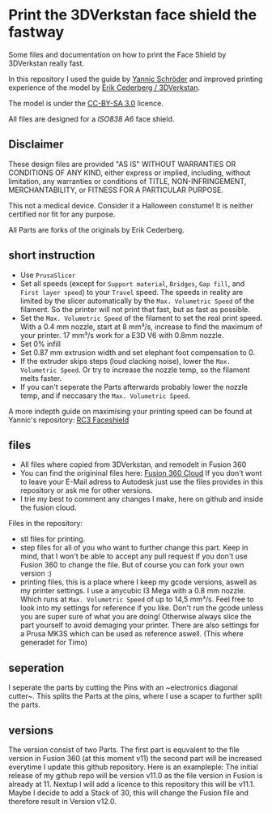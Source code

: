 # Print the 3DVerkstan face shield the fastway
Some files and documentation on how to print the Face Shield by 3DVerkstan really fast.

In this repository I used the guide by [Yannic Schröder](https://github.com/yschroeder) and improved printing experience of the model by [Erik Cederberg / 3DVerkstan](https://www.youmagine.com/designs/protective-visor-by-3dverkstan/).

The model is under the [CC-BY-SA 3.0](https://creativecommons.org/licenses/by-sa/3.0/deed.en_US) licence. 

All files are designed for a *ISO838 A6* face shield.  

## Disclaimer
These design files are provided "AS IS" WITHOUT WARRANTIES OR CONDITIONS OF ANY KIND, either express or implied, including, without limitation, any warranties or conditions of TITLE, NON-INFRINGEMENT, MERCHANTABILITY, or FITNESS FOR A PARTICULAR PURPOSE.

This not a medical device. Consider it a Halloween constume! It is neither certified nor fit for any purpose.

All Parts are forks of the originals by Erik Cederberg.

## short instruction
* Use `PrusaSlicer`
* Set all speeds (except for `Support material`, `Bridges`, `Gap fill`, and `First layer speed`) to your `Travel` speed. The speeds in reality are limited by the slicer automatically by the `Max. Volumetric Speed` of the filament. So the printer will not print that fast, but as fast as possible.
* Set the `Max. Volumetric Speed` of the filament to set the real print speed. With a 0.4 mm nozzle, start at 8 mm³/s, increase to find the maximum of your printer. 17 mm³/s work for a E3D V6 with 0.8mm nozzle.
* Set 0% infill
* Set 0.87 mm extrusion width and set elephant foot compensation to 0. 
* If the extruder skips steps (loud clacking noise), lower the `Max. Volumetric Speed`. Or try to increase the nozzle temp, so the filament melts faster.
* If you can't seperate the Parts afterwards probably lower the nozzle temp, and if neccasary the `Max. Volumetric Speed`.

A more indepth guide on maximising your printing speed can be found at Yannic's repository: [RC3 Faceshield](https://github.com/yschroeder/face-shield)
## files
* All files where copied from 3DVerkstan, and remodelt in Fusion 360
* You can find the origininal files here: [Fusion 360 Cloud](https://a360.co/2V6acd1)
  If you don't wont to leave your E-Mail adress to Autodesk just use the files provides in this repository or ask me for other versions. 
* I trie my best to comment any changes I make, here on github and inside the fusion cloud. 

Files in the repository:
* stl files for printing.
* step files for all of you who want to further change this part. Keep in mind, that I won't be able to accept any pull request if you don't use Fusion 360 to change the file. But of course you can fork your own version :)
* printing files, this is a place where I keep my gcode versions, aswell as my printer settings. 
I use a anycubic I3 Mega with a 0.8 mm nozzle. Which runs at `Max. Volumetric Speed` of up to 14,5 mm³/s. Feel free to look into my settings for reference if you like. Don't run the gcode unless you are super sure of what you are doing! Otherwise always slice the part yourself to avoid demaging your printer. 
There are also settings for a Prusa MK3S which can be used as reference aswell. (This where generadet for Timo)

## seperation
I seperate the parts by cutting the Pins with an ~electronics diagonal cutter~. This splits the Parts at the pins, where I use a scaper to further split the parts. 

## versions
The version consist of two Parts. 
The first part is equvalent to the file version in Fusion 360 (at this moment v11) the second part will be increased everytime I update this github repository. 
Here is an exampleple:
The initial release of my github repo will be version v11.0 as the file version in Fusion is already at 11.
Nextup I will add a licence to this repository this will be v11.1. 
Maybe I decide to add a Stack of 30, this will change the Fusion file and therefore result in Version v12.0. 